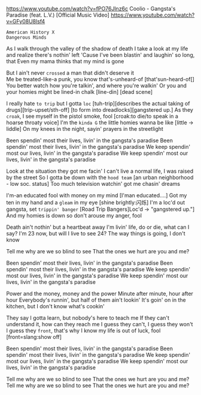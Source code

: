 https://www.youtube.com/watch?v=fPO76Jlnz6c
Coolio - Gangsta's Paradise (feat. L.V.) [Official Music Video]
https://www.youtube.com/watch?v=GFy08U8lsf4

```
American History X 
Dangerous Minds
```

As I walk through the valley of the shadow of death
I take a look at my life and realize there's nothin' left
'Cause I've been blastin' and laughin' so long, that
Even my mama thinks that my mind is gone

But I ain't never `crossed` a man that didn't deserve it    
Me be treated-like-a punk, you know that's-unheard-of     [that'sun-heard-of[]
You better watch how you're talkin', and where you're walkin'
Or you and your homies might be lined-in chalk    [line-din]   [dead scene]

I really hate `to trip` but I gotta `loc`  [tuh-trip][describes the actual taking of drugs][trip-upset/sth-off]
                                                    [to form into dreadlocks][gangstered up.]
As they `croak`, I see myself in the pistol smoke, fool    [croak:to die/to speak in a hoarse throaty voice]
I'm the `kinda G` the little homies wanna be like       [little -> liddle]
On my knees in the night, sayin' prayers in the streetlight

Been spendin' most their lives, livin' in the gangsta's paradise
Been spendin' most their lives, livin' in the gangsta's paradise
We keep spendin' most our lives, livin' in the gangsta's paradise
We keep spendin' most our lives, livin' in the gangsta's paradise

Look at the situation they got me facin'
I can't live a normal life, I was raised by the street
So I gotta be down with the `hood team`    [an urban neighborhood - low soc. status]
Too much television watchin' got me chasin' dreams

I'm-an educated fool with money on my mind        [I'man educated....]
Got my ten in my hand and a `gleam` in my eye     [shine brightly:闪烁]
I'm a loc'd out gangsta, set `trippin' banger`     [Road Trip Bangers]Loc'd -> "gangstered up."]
And my homies is down so don't arouse my anger, fool

Death ain't nothin' but a heartbeat away
I'm livin' life, do or die, what can I say?
I'm 23 now, but will I live to see 24?
The way things is going, I don't know

Tell me why are we so blind to see
That the ones we hurt are you and me?

Been spendin' most their lives, livin' in the gangsta's paradise
Been spendin' most their lives, livin' in the gangsta's paradise
We keep spendin' most our lives, livin' in the gangsta's paradise
We keep spendin' most our lives, livin' in the gangsta's paradise

Power and the money, money and the power
Minute after minute, hour after hour
Everybody's runnin', but half of them ain't lookin'
It's goin' on in the kitchen, but I don't know what's cookin'

They say I gotta learn, but nobody's here to teach me
If they can't understand it, how can they reach me
I guess they can't, I guess they won't
I guess they `front`, that's why I know my life is out of luck, fool [front=slang:show off]

Been spendin' most their lives, livin' in the gangsta's paradise
Been spendin' most their lives, livin' in the gangsta's paradise
We keep spendin' most our lives, livin' in the gangsta's paradise
We keep spendin' most our lives, livin' in the gangsta's paradise

Tell me why are we so blind to see
That the ones we hurt are you and me?
Tell me why are we so blind to see
That the ones we hurt are you and me?


